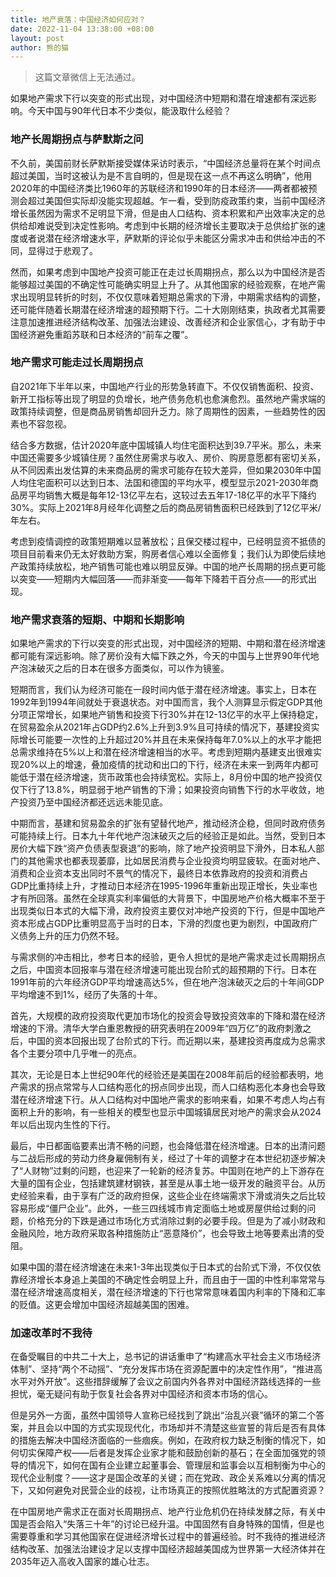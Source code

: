 ```yaml
---
title: 地产衰落：中国经济如何应对？
date: 2022-11-04 13:38:00 +08:00
layout: post
author: 熊的猫
---
```


> 这篇文章微信上无法通过。

如果地产需求下行以突变的形式出现，对中国经济中短期和潜在增速都有深远影响。今天中国与90年代日本不少类似，能汲取什么经验？

### 地产长周期拐点与萨默斯之问

不久前，美国前财长萨默斯接受媒体采访时表示，“中国经济总量将在某个时间点超过美国，当时这被认为是不言自明的，但是现在这一点不再这么明确”，他用2020年的中国经济类比1960年的苏联经济和1990年的日本经济——两者都被预测会超过美国但实际却没能实现超越。乍一看，受到防疫政策约束，当前中国经济增长虽然因为需求不足明显下滑，但是由人口结构、资本积累和产出效率决定的总供给却难说受到决定性影响。考虑到中长期的经济增长主要取决于总供给扩张的速度或者说潜在经济增速水平，萨默斯的评论似乎未能区分需求冲击和供给冲击的不同，显得过于悲观了。

然而，如果考虑到中国地产投资可能正在走过长周期拐点，那么以为中国经济是否能够超过美国的不确定性可能确实明显上升了。从其他国家的经验观察，在地产需求出现明显转折的时刻，不仅仅意味着短期总需求的下滑，中期需求结构的调整，还可能伴随着长期潜在经济增速的超预期下行。二十大刚刚结束，执政者尤其需要注意加速推进经济结构改革、加强法治建设、改善经济和企业家信心，才有助于中国经济避免重蹈苏联和日本经济的“前车之覆”。

### 地产需求可能走过长周期拐点

自2021年下半年以来，中国地产行业的形势急转直下。不仅仅销售面积、投资、新开工指标等出现了明显的负增长，地产债务危机也愈演愈烈。虽然地产需求端的政策持续调整，但是商品房销售却回升乏力。除了周期性的因素，一些趋势性的因素也不容忽视。

结合多方数据，估计2020年底中国城镇人均住宅面积达到39.7平米。那么，未来中国还需要多少城镇住房？虽然住房需求与收入、房价、购房意愿都有密切关系，从不同因素出发估算的未来商品房的需求可能存在较大差异，但如果2030年中国人均住宅面积可以达到日本、法国和德国的平均水平，模型显示2021-2030年商品房平均销售大概是每年12-13亿平左右，这较过去五年17-18亿平的水平下降约30%。实际上2021年8月经年化调整之后的商品房销售面积已经跌到了12亿平米/年左右。

考虑到疫情调控的政策短期难以显著放松；且保交楼过程中，已经明显资不抵债的项目目前看来仍无太好救助方案，购房者信心难以全面修复；我们认为即使后续地产政策持续放松，地产销售可能也难以明显反弹。中国的地产长周期的拐点更可能以突变——短期内大幅回落——而非渐变——每年下降若干百分点——的形式出现。

### 地产需求衰落的短期、中期和长期影响

如果地产需求的下行以突变的形式出现，对中国经济的短期、中期和潜在经济增速都可能有深远影响。除了房价没有大幅下跌之外，今天的中国与上世界90年代地产泡沫破灭之后的日本在很多方面类似，可以作为镜鉴。

短期而言，我们认为经济可能在一段时间内低于潜在经济增速。事实上，日本在1992年到1994年间就处于衰退状态。对中国而言，我个人测算显示假定GDP其他分项正常增长，如果地产销售和投资下行30%并在12-13亿平的水平上保持稳定，在贸易盈余从2021年占GDP约2.6%上升到3.9%且可持续的情况下，基建投资实际增长可能要一次性的上升超过20%并且在未来保持每年7.0%以上的水平才能把总需求维持在5%以上和潜在经济增速相当的水平。考虑到短期内基建支出很难实现20%以上的增速，叠加疫情的扰动和出口的下行，经济在未来一到两年内都可能低于潜在经济增速，货币政策也会持续宽松。实际上，8月份中国的地产投资仅仅下行了13.8%，明显弱于地产销售的下滑；如果投资向销售下行的水平收敛，地产投资乃至中国经济都还远远未能见底。

中期而言，基建和贸易盈余的扩张有望替代地产，推动经济企稳，但同时政府债务可能持续上行。日本九十年代地产泡沫破灭之后的经验正是如此。当然，受到日本房价大幅下跌“资产负债表型衰退”的影响，除了地产投资明显下滑外，日本私人部门的其他需求也都表现萎靡，比如居民消费与企业投资均明显疲软。在面对地产、消费和企业资本支出同时不景气的情况下，最终日本依靠政府的投资和消费占GDP比重持续上升，才推动日本经济在1995-1996年重新出现正增长，失业率也才有所回落。虽然在全球真实利率偏低的大背景下，中国房地产价格大概率不至于出现类似日本式的大幅下滑，政府投资主要仅对冲地产投资的下行，但是中国地产资本形成占GDP比重明显高于当时的日本，下滑的烈度也更为剧烈，中国政府广义债务上升的压力仍然不轻。

与需求侧的冲击相比，参考日本的经验，更令人担忧的是地产需求走过长周期拐点之后，中国资本回报率与潜在经济增速可能出现台阶式的超预期的下行。日本在1991年前的六年经济GDP平均增速高达5%，但在地产泡沫破灭之后的十年间GDP平均增速不到1%，经历了失落的十年。

首先，大规模的政府投资取代更加市场化的投资会导致投资效率的下降和潜在经济增速的下滑。清华大学白重恩教授的研究表明在2009年“四万亿”的政府刺激之后，中国的资本回报出现了台阶式的下行。而近期以来，基建投资再度成为总需求各个主要分项中几乎唯一的亮点。

其次，无论是日本上世纪90年代的经验还是美国在2008年前后的经验都表明，地产需求的拐点常常与人口结构恶化的拐点同步出现，而人口结构恶化本身也会导致潜在经济增速下行。从人口结构对中国地产需求的影响来看，如果不考虑人均占有面积上升的影响，有一些相关的模型也显示中国城镇居民对地产的需求会从2024年以后出现内生性的下行。

最后，中日都面临要素出清不畅的问题，也会降低潜在经济增速。日本的出清问题与二战后形成的劳动力终身雇佣制有关，经过了十年的调整才在本世纪初逐步解决了“人财物”过剩的问题，也迎来了一轮新的经济复苏。中国则在地产的上下游存在大量的国有企业，包括建筑建材钢铁，甚至是从事土地一级开发的融资平台。从历史经验来看，由于享有广泛的政府担保，这些企业在终端需求下滑或消失之后比较容易形成“僵尸企业”。此外，一些三四线城市肯定面临土地或房屋供给过剩的问题，价格充分的下跌是通过市场化方式消除过剩的必要手段。但是为了减小财政和金融风险，地方政府采取各种措施防止“恶意降价”，也会导致土地等要素出清的受阻。

如果中国的潜在经济增速在未来1-3年出现类似于日本式的台阶式下滑，不仅仅依靠经济增长本身追上美国的不确定性会明显上升，而且由于一国的中性利率常常与潜在经济增速高度相关，潜在经济增速的下行也常常意味着国内利率的下降和汇率的贬值。这更会增加中国经济超越美国的困难。

### 加速改革时不我待

在备受瞩目的中共二十大上，总书记的讲话重申了“构建高水平社会主义市场经济体制”、坚持“两个不动摇”、“充分发挥市场在资源配置中的决定性作用”，“推进高水平对外开放”。这些措辞缓解了会议之前国内外各界对中国经济路线选择的一些担忧，毫无疑问有助于恢复社会各界对中国经济和资本市场的信心。

但是另外一方面，虽然中国领导人宣称已经找到了跳出“治乱兴衰”循环的第二个答案，并且会以中国的方式实现现代化，市场却并不清楚这些宣誓的背后是否有具体的措施去解决中国经济面临的一些痼疾。例如，在政府权力缺乏制衡的情况下，如何切实保障产权——后者是发挥企业家才能和鼓励创新的基石；在全面加强党的领导的情况下，如何在国有企业建立起董事会、管理层和监事会以互相制衡为中心的现代企业制度？——这才是国企改革的关键；而在党政、政企关系难以分离的情况下，又如何避免对民营企业的歧视，让市场真正的按照优胜略汰的方式配置资源？

在中国房地产需求正在面对长周期拐点、地产行业危机仍在持续发酵之际，有关中国是否会陷入“失落三十年”的讨论已经升温。中国固然有自身特殊的国情，但是也需要尊重和学习其他国家在促进经济增长过程中的普遍经验。时不我待的推进经济结构改革、加强法治建设才足以支撑中国经济超越美国成为世界第一大经济体并在2035年迈入高收入国家的雄心壮志。